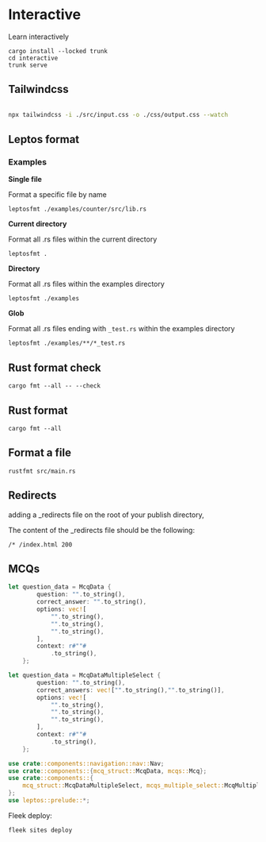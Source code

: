 # Interactive

Learn interactively

```
cargo install --locked trunk
cd interactive
trunk serve
```

## Tailwindcss

```bash

npx tailwindcss -i ./src/input.css -o ./css/output.css --watch

```


## Leptos format

### Examples

**Single file**

Format a specific file by name

`leptosfmt ./examples/counter/src/lib.rs`

**Current directory**

Format all .rs files within the current directory

`leptosfmt .`

**Directory**

Format all .rs files within the examples directory

`leptosfmt ./examples`

**Glob**

Format all .rs files ending with `_test.rs` within the examples directory

`leptosfmt ./examples/**/*_test.rs`

## Rust format check

`cargo fmt --all -- --check`

## Rust format

`cargo fmt --all`

## Format a file

`rustfmt src/main.rs `


## Redirects
adding a _redirects file on the root of your publish directory,

The content of the _redirects file should be the following:
```
/* /index.html 200
```

## MCQs
```rust
let question_data = McqData {
        question: "".to_string(),
        correct_answer: "".to_string(),
        options: vec![
            "".to_string(),
            "".to_string(),
            "".to_string(),
        ],
        context: r#""#
            .to_string(),
    };
```


```rust
let question_data = McqDataMultipleSelect {
        question: "".to_string(),
        correct_answers: vec!["".to_string(),"".to_string()],
        options: vec![
            "".to_string(),
            "".to_string(),
            "".to_string(),
        ],
        context: r#""#
            .to_string(),
    };
```

```rust
use crate::components::navigation::nav::Nav;
use crate::components::{mcq_struct::McqData, mcqs::Mcq};
use crate::components::{
    mcq_struct::McqDataMultipleSelect, mcqs_multiple_select::McqMultipleSelect,
};
use leptos::prelude::*;
```


Fleek deploy:

```
fleek sites deploy
```
